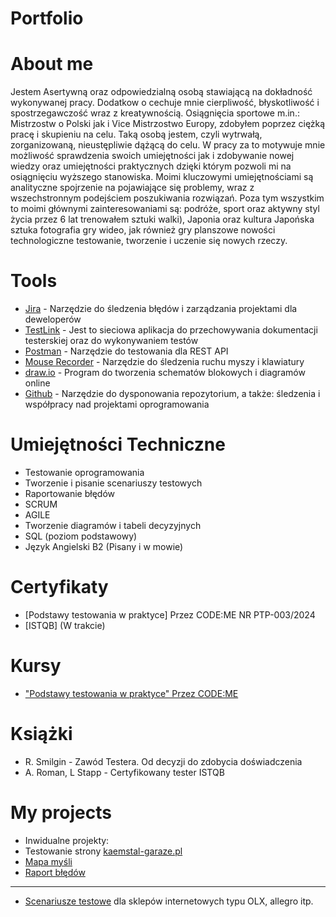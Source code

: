 # Portfolio
# About me
Jestem Asertywną oraz odpowiedzialną osobą stawiającą na dokładność wykonywanej pracy. Dodatkow o cechuje mnie cierpliwość, błyskotliwość i spostrzegawczość wraz z kreatywnością. Osiągnięcia sportowe m.in.: Mistrzostw o Polski jak i Vice Mistrzostwo Europy, zdobyłem poprzez ciężką pracę i skupieniu na celu. Taką osobą jestem, czyli wytrwałą, zorganizowaną, nieustępliwie dążącą do celu. W pracy za to motywuje mnie możliwość sprawdzenia swoich umiejętności jak i zdobywanie nowej wiedzy oraz umiejętności praktycznych dzięki którym pozwoli mi na osiągnięciu wyższego stanowiska. Moimi kluczowymi umiejętnościami są analityczne spojrzenie na pojawiające się problemy, wraz z wszechstronnym podejściem poszukiwania rozwiązań. Poza tym wszystkim to moimi głównymi zainteresowaniami są: podróże, sport oraz aktywny styl życia przez 6 lat trenowałem sztuki walki), Japonia oraz kultura Japońska sztuka fotografia gry wideo, jak również gry planszowe nowości technologiczne testowanie, tworzenie i uczenie się nowych rzeczy.
# Tools
 - [Jira](https://www.atlassian.com/pl/software/jira) - Narzędzie do śledzenia błędów i zarządzania projektami dla deweloperów
 - [TestLink](https://testlink.org) - Jest to sieciowa aplikacja do przechowywania dokumentacji testerskiej oraz do wykonywaniem testów
 - [Postman](https://www.postman.com) - Narzędzie do testowania dla REST API
 - [Mouse Recorder](https://www.mouserecorder.com) - Narzędzie do śledzenia ruchu myszy i klawiatury
 - [draw.io](https://www.drawio.com) - Program do tworzenia schematów blokowych i diagramów online
 - [Github](https://github.com) - Narzędzie do dysponowania repozytorium, a także:  śledzenia i współpracy nad projektami oprogramowania
# Umiejętności Techniczne
- Testowanie oprogramowania
- Tworzenie i pisanie scenariuszy testowych
- Raportowanie błędów
- SCRUM
- AGILE
- Tworzenie diagramów i tabeli decyzyjnych
- SQL (poziom podstawowy)
- Język Angielski B2 (Pisany i w mowie) 
# Certyfikaty
- [Podstawy testowania w praktyce] Przez CODE:ME NR PTP-003/2024
- [ISTQB] (W trakcie)
# Kursy
- ["Podstawy testowania w praktyce" Przez CODE:ME](https://codeme.pl/)
# Książki
- R. Smilgin - Zawód Testera. Od decyzji do zdobycia doświadczenia
- A. Roman, L Stapp - Certyfikowany tester ISTQB
# My projects
- Inwidualne projekty: 
- Testowanie strony [kaemstal-garaze.pl](https://kaemstal-garaze.pl/)
- [Mapa myśli](https://drive.google.com/file/d/1FHC_NZKUSXy2wV-3AZvxjZouzNWPxxTB/view?usp=drive_link)
- [Raport błędów](https://docs.google.com/document/d/1DQpKTZnqVPnh-QA-AJi04CtuCtBltZMw/edit?usp=sharing&ouid=110919841154293780622&rtpof=true&sd=true)
---

- [Scenariusze testowe](https://docs.google.com/document/d/1peNkkvZtkliUsAPPmPWcvpXIr_57Q3QM/edit?usp=drive_link&ouid=110919841154293780622&rtpof=true&sd=true) dla sklepów internetowych typu OLX, allegro itp.
